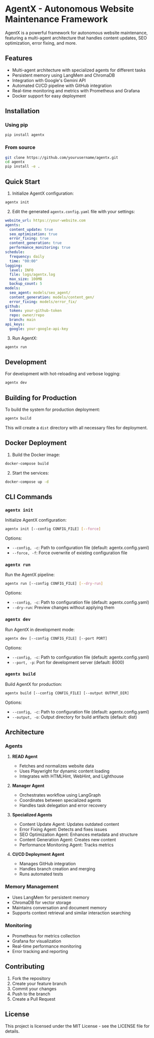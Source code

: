 # AgentX - Autonomous Website Maintenance Framework

AgentX is a powerful framework for autonomous website maintenance, featuring a multi-agent architecture that handles content updates, SEO optimization, error fixing, and more.

## Features

- Multi-agent architecture with specialized agents for different tasks
- Persistent memory using LangMem and ChromaDB
- Integration with Google's Gemini API
- Automated CI/CD pipeline with GitHub integration
- Real-time monitoring and metrics with Prometheus and Grafana
- Docker support for easy deployment

## Installation

### Using pip

```bash
pip install agentx
```

### From source

```bash
git clone https://github.com/yourusername/agentx.git
cd agentx
pip install -e .
```

## Quick Start

1. Initialize AgentX configuration:
```bash
agentx init
```

2. Edit the generated `agentx.config.yaml` file with your settings:
```yaml
website_url: https://your-website.com
agents:
  content_update: true
  seo_optimization: true
  error_fixing: true
  content_generation: true
  performance_monitoring: true
schedule:
  frequency: daily
  time: "00:00"
logging:
  level: INFO
  file: logs/agentx.log
  max_size: 100MB
  backup_count: 5
models:
  seo_agent: models/seo_agent/
  content_generation: models/content_gen/
  error_fixing: models/error_fix/
github:
  token: your-github-token
  repo: owner/repo
  branch: main
api_keys:
  google: your-google-api-key
```

3. Run AgentX:
```bash
agentx run
```

## Development

For development with hot-reloading and verbose logging:

```bash
agentx dev
```

## Building for Production

To build the system for production deployment:

```bash
agentx build
```

This will create a `dist` directory with all necessary files for deployment.

## Docker Deployment

1. Build the Docker image:
```bash
docker-compose build
```

2. Start the services:
```bash
docker-compose up -d
```

## CLI Commands

### `agentx init`

Initialize AgentX configuration:
```bash
agentx init [--config CONFIG_FILE] [--force]
```

Options:
- `--config, -c`: Path to configuration file (default: agentx.config.yaml)
- `--force, -f`: Force overwrite of existing configuration file

### `agentx run`

Run the AgentX pipeline:
```bash
agentx run [--config CONFIG_FILE] [--dry-run]
```

Options:
- `--config, -c`: Path to configuration file (default: agentx.config.yaml)
- `--dry-run`: Preview changes without applying them

### `agentx dev`

Run AgentX in development mode:
```bash
agentx dev [--config CONFIG_FILE] [--port PORT]
```

Options:
- `--config, -c`: Path to configuration file (default: agentx.config.yaml)
- `--port, -p`: Port for development server (default: 8000)

### `agentx build`

Build AgentX for production:
```bash
agentx build [--config CONFIG_FILE] [--output OUTPUT_DIR]
```

Options:
- `--config, -c`: Path to configuration file (default: agentx.config.yaml)
- `--output, -o`: Output directory for build artifacts (default: dist)

## Architecture

### Agents

1. **READ Agent**
   - Fetches and normalizes website data
   - Uses Playwright for dynamic content loading
   - Integrates with HTMLHint, WebHint, and Lighthouse

2. **Manager Agent**
   - Orchestrates workflow using LangGraph
   - Coordinates between specialized agents
   - Handles task delegation and error recovery

3. **Specialized Agents**
   - Content Update Agent: Updates outdated content
   - Error Fixing Agent: Detects and fixes issues
   - SEO Optimization Agent: Enhances metadata and structure
   - Content Generation Agent: Creates new content
   - Performance Monitoring Agent: Tracks metrics

4. **CI/CD Deployment Agent**
   - Manages GitHub integration
   - Handles branch creation and merging
   - Runs automated tests

### Memory Management

- Uses LangMem for persistent memory
- ChromaDB for vector storage
- Maintains conversation and document memory
- Supports context retrieval and similar interaction searching

### Monitoring

- Prometheus for metrics collection
- Grafana for visualization
- Real-time performance monitoring
- Error tracking and reporting

## Contributing

1. Fork the repository
2. Create your feature branch
3. Commit your changes
4. Push to the branch
5. Create a Pull Request

## License

This project is licensed under the MIT License - see the LICENSE file for details. 